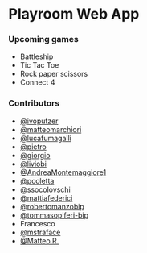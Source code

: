 # Playroom Web App

### Upcoming games

- Battleship
- Tic Tac Toe
- Rock paper scissors
- Connect 4

### Contributors

- [@ivoputzer](https://github.com/ivoputzer)
- [@matteomarchiori](https://github.com/matteomarchiori)
- [@lucafumagalli](https://github.com/lucafumagalli)
- [@pietro](https://github.com/pietrovassallo-bip)
- [@giorgio](https://github.com/ggiorgini-bip)
- [@liviobi](https://github.com/liviobi)
- [@AndreaMontemaggiore1](https://github.com/AndreaMontemaggiore1)
- [@pcoletta](https://github.com/pcoletta)
- [@ssocolovschi](https://github.com/ssocolovschi)
- [@mattiafederici](https://github.com/mattiafederici)
- [@robertomanzobip](https://github.com/robertomanzo-bip)
- [@tommasopiferi-bip](https://github.com/tommasopiferi-bip)
- Francesco
- [@mstraface](https://github.com/mstraface)
- [@Matteo R.](https://github.com/mr-bip)
